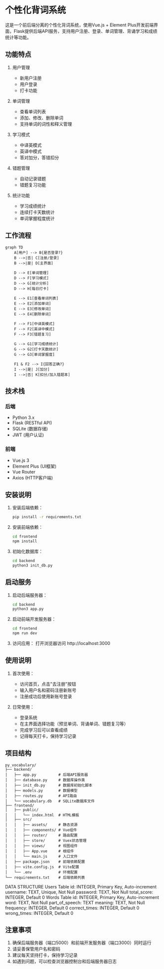 # 个性化背词系统

这是一个前后端分离的个性化背词系统，使用Vue.js + Element Plus开发前端界面，Flask提供后端API服务，支持用户注册、登录、单词管理、背诵学习和成绩统计等功能。

## 功能特点

1. 用户管理
   - 新用户注册
   - 用户登录
   - 打卡功能

2. 单词管理
   - 查看单词列表
   - 添加、修改、删除单词
   - 支持单词的词性和释义管理

3. 学习模式
   - 中译英模式
   - 英译中模式
   - 答对加分，答错扣分

4. 错题管理
   - 自动记录错题
   - 错题复习功能

5. 统计功能
   - 学习成绩统计
   - 连续打卡天数统计
   - 单词掌握程度统计

## 工作流程

```mermaid
graph TD
    A[用户] --> B{是否登录?}
    B -->|否| C[注册/登录]
    B -->|是| D[主界面]
    
    D --> E[单词管理]
    D --> F[学习模式]
    D --> G[统计分析]
    D --> H[每日打卡]

    E --> E1[查看单词列表]
    E --> E2[添加单词]
    E --> E3[修改单词]
    E --> E4[删除单词]

    F --> F1[中译英模式]
    F --> F2[英译中模式]
    F --> F3[错题复习]

    G --> G1[学习成绩统计]
    G --> G2[打卡天数统计]
    G --> G3[单词掌握度]

    F1 & F2 --> I{回答正确?}
    I -->|是| J[加分]
    I -->|否| K[扣分/加入错题本]
```

## 技术栈

### 后端
- Python 3.x
- Flask (RESTful API)
- SQLite (数据存储)
- JWT (用户认证)

### 前端
- Vue.js 3
- Element Plus (UI框架)
- Vue Router
- Axios (HTTP客户端)

## 安装说明

1. 安装后端依赖：
   ```bash
   pip install -r requirements.txt
   ```

2. 安装前端依赖：
   ```bash
   cd frontend
   npm install
   ```

3. 初始化数据库：
   ```bash
   cd backend
   python3 init_db.py
   ```

## 启动服务

1. 启动后端服务器：
   ```bash
   cd backend
   python3 app.py
   ```

2. 启动前端开发服务器：
   ```bash
   cd frontend
   npm run dev
   ```

3. 访问应用：
   打开浏览器访问 http://localhost:3000

## 使用说明

1. 首次使用：
   - 访问首页，点击"去注册"按钮
   - 输入用户名和密码注册新账号
   - 注册成功后使用新账号登录

2. 日常使用：
   - 登录系统
   - 在主界面选择功能（预览单词、背诵单词、错题复习等）
   - 完成学习后可以查看成绩
   - 记得每天打卡，保持学习记录

## 项目结构

```
py_vocabulary/
├── backend/
│   ├── app.py          # 后端API服务器
│   ├── database.py     # 数据库操作类
│   ├── init_db.py      # 数据库初始化脚本
│   ├── models.py       # 数据模型
│   ├── routes.py       # API路由
│   └── vocabulary.db   # SQLite数据库文件
├── frontend/
│   ├── public/
│   │   └── index.html  # HTML模板
│   ├── src/
│   │   ├── assets/     # 静态资源
│   │   ├── components/ # Vue组件
│   │   ├── router/     # 路由配置
│   │   ├── store/      # Vuex状态管理
│   │   ├── views/      # 视图组件
│   │   ├── App.vue     # 根组件
│   │   └── main.js     # 入口文件
│   ├── package.json    # 前端依赖配置
│   ├── vite.config.js  # Vite配置
│   └── .env            # 环境配置
└── requirements.txt    # 后端依赖列表
```
DATA STRUCTURE
Users Table
id: INTEGER, Primary Key, Auto-increment
username: TEXT, Unique, Not Null
password: TEXT, Not Null
total_score: INTEGER, Default 0
Words Table
id: INTEGER, Primary Key, Auto-increment
word: TEXT, Not Null
part_of_speech: TEXT
meaning: TEXT, Not Null
frequency: INTEGER, Default 0
correct_times: INTEGER, Default 0
wrong_times: INTEGER, Default 0

## 注意事项

1. 确保后端服务器（端口5000）和前端开发服务器（端口3000）同时运行
2. 请妥善保管用户名和密码
3. 建议每天坚持打卡，保持学习记录
4. 如遇到问题，可以检查浏览器控制台和后端服务器日志
